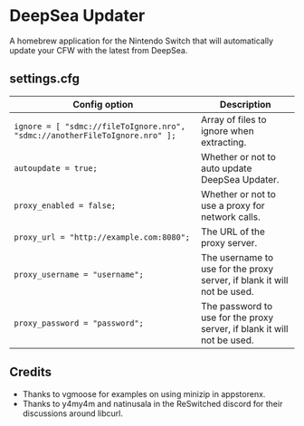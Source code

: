 # DeepSea Updater

A homebrew application for the Nintendo Switch that will automatically update your CFW with the latest from DeepSea.

## settings.cfg

| Config option                                                               | Description
| --------------------------------------------------------------------------- | ---
| `ignore = [ "sdmc://fileToIgnore.nro", "sdmc://anotherFileToIgnore.nro" ];` | Array of files to ignore when extracting.
| `autoupdate = true;`                                                        | Whether or not to auto update DeepSea Updater.
| `proxy_enabled = false;`                                                    | Whether or not to use a proxy for network calls.
| `proxy_url = "http://example.com:8080";`                                    | The URL of the proxy server.
| `proxy_username = "username";`                                              | The username to use for the proxy server, if blank it will not be used.
| `proxy_password = "password";`                                              | The password to use for the proxy server, if blank it will not be used.

## Credits

* Thanks to vgmoose for examples on using minizip in appstorenx.
* Thanks to y4my4m and natinusala in the ReSwitched discord for their discussions around libcurl.
